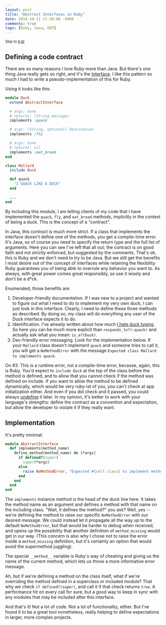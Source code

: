 ```yaml
---
layout: post
title: "Abstract Interfaces in Ruby"
date: 2018-10-11 21:30:00 -0400
comments: true
tags: [Ruby, Java, OOP]
---
```

<small>Skip to [tl;dr](#tl-dr)</small>

## Defining a code contract

There are so many reasons I love Ruby more than Java. But there's one thing Java really gets so right, and it's the [Interface](https://docs.oracle.com/javase/tutorial/java/IandI/createinterface.html). I like this pattern so much I had to write a pseudo-implementation of this for Ruby.

Using it looks like this:

```ruby
module Duck
  extend AbstractInterface

  # args: none
  # returns: (String message)
  implements :quack

  # args: (String, optional) destination
  implements :fly

  # args: none
  # returns: nil
  implements :eat_bread
end

class Mallard
  include Duck

  def quack
    "I QUACK LIKE A DUCK"
  end

  ...
end
```

By including this module, I am telling clients of my code that I have implemented the `quack`, `fly`, and `eat_bread` methods, implicitly in the context of being a duck. This is the concept of a "contract".

In Java, this contract is much more strict. If a class that implements the interface doesn't define one of the methods, you get a compile-time error. It's Java, so of course you need to specify the return type and the full list of arguments. Here you can see I've left that all out; the contract is on good faith and not strictly enforced, but suggested by the comments. That's ok, this is Ruby and we don't need to try to be Java. But we still get the benefits I most desire out of the concept of interfaces while retaining the flexibility Ruby guarantees you of being able to overrule any behavior you want to. As always, with great power comes great responsibly, so use it wisely and don't be a d*ck.

Enumerated, those benefits are:

1. Developer-friendly documentation. If I was new to a project and wanted to figure out what I need to do to implement my very own duck, I can just look in this interface. Clearly, I need to define these three methods as described. By doing so, my class will do everything any user of the Duck interface expects it to do.
2. Identification. I've already written about how much [I hate duck typing](/2016/04/18/duck.html). So here you can be much more explicit than `responds_to?(:quack)` and actually ask what you mean: `is_a?(Duck)`.
3. Dev-friendly error messaging. Look for the implementation below. If your `Mallard` class doesn't implement `quack` and someone tries to call it, you will get a `NoMethodError` with the message `Expected class Mallard to implements quack`.

On #3: This is a runtime error, not a compile-time error, because, again, this is Ruby. You'd expect to `include Duck` at the top of the class before the method is defined, and to allow that you cannot check if the method was defined on include. If you want to allow the method to be defined dynamically, which would be very ruby-ist of you, you can't check at app initialization either. And even if you did check and it passed, you could always [undefine](https://apidock.com/ruby/Module/undef_method) it later. In my opinion, it's better to work with your language's strengths: define the contract as a convention and expectation, but allow the developer to violate it if they really want.

<a id="tl-dr" name="tl-dr"></a>
## Implementation

It's pretty minimal:

```ruby
module AbstractInterface
  def implements(method_name)
    define_method(method_name) do |*args|
      if defined?(super)
        super(*args)
      else
        raise NoMethodError, "Expected #{self.class} to implement method #{__method__}"
      end
    end
  end
end
```

The `implements` instance method is the head of the duck line here. It takes the method name as an argument and defines a method with that name on the including class. "Wait, it defines the method?" you ask? Well, yes -- we're defining the method to raise our specific `NoMethodError` with our desired message. We could instead let it propagate all the way up to the default `NoMethodError`, but that would be harder to debug when received, and opens up the possibility that another definition of `method_missing` would get in our way. (This concern is also why I chose not to raise the error inside a `method_missing` definition, but it's certainly an option that would avoid the supermethod juggling).

The special `__method__` variable is Ruby's way of cheating and giving us the name of the current method, which lets us throw a more informative error message.

Ah, but if we're defining a method on the class itself, what if we're overriding the method defined in a superclass or included module? That why we check `if defined?(super)`, and call it if that check returns `true`. A performance hit on every call for sure, but a good way to keep in sync with any modules that may be included after this interface.

And that's it! Not a lot of code. Not a lot of functionality, either. But I've found it to be a great tool nonetheless, really helping to define expectations in larger, more complex projects.
